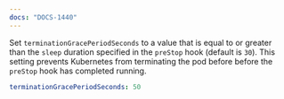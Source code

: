 ```yaml
---
docs: "DOCS-1440"
---
```


Set `terminationGracePeriodSeconds` to a value that is equal to or greater than the `sleep` duration specified in the `preStop` hook (default is `30`). This setting prevents Kubernetes from terminating the pod before before the `preStop` hook has completed running.

   ```yaml
   terminationGracePeriodSeconds: 50
   ```

